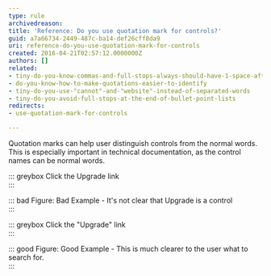 ```yaml
---
type: rule
archivedreason: 
title: 'Reference: Do you use quotation mark for controls?'
guid: a7a66734-2449-487c-ba14-def26cff8da9
uri: reference-do-you-use-quotation-mark-for-controls
created: 2016-04-21T02:57:12.0000000Z
authors: []
related:
- tiny-do-you-know-commas-and-full-stops-always-should-have-1-space-after-them
- do-you-know-how-to-make-quotations-easier-to-identify
- tiny-do-you-use-"cannot"-and-"website"-instead-of-separated-words
- tiny-do-you-avoid-full-stops-at-the-end-of-bullet-point-lists
redirects:
- use-quotation-mark-for-controls

---
```


Quotation marks can help user distinguish controls from the normal words. This is especially important in technical documentation, as the control names can be normal words.

<!--endintro-->


::: greybox
Click the Upgrade link  
:::


::: bad
Figure: Bad Example - It's not clear that Upgrade is a control  
:::


::: greybox
Click the "Upgrade" link  
:::


::: good
Figure: Good Example - This is much clearer to the user what to search for.  
:::
